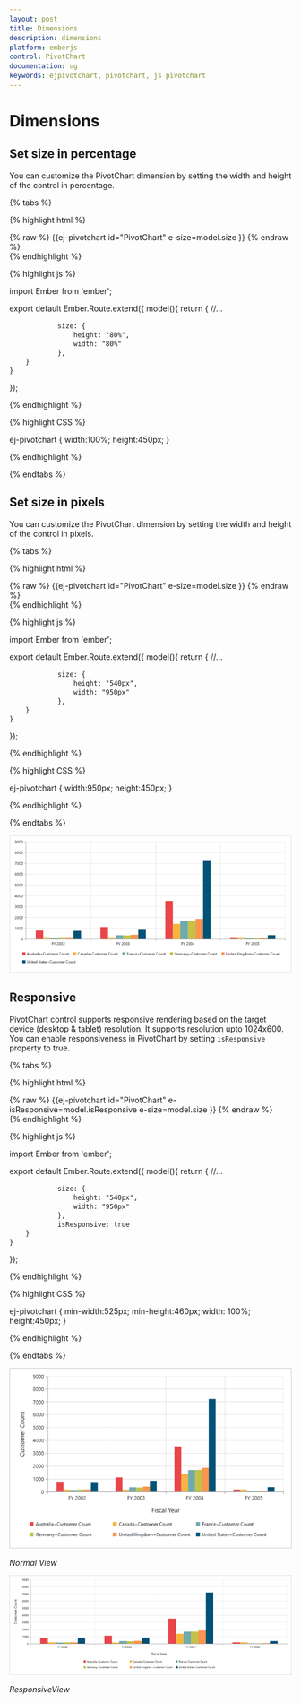 ```yaml
---
layout: post
title: Dimensions
description: dimensions
platform: emberjs
control: PivotChart
documentation: ug
keywords: ejpivotchart, pivotchart, js pivotchart
---
```


# Dimensions

## Set size in percentage

You can customize the PivotChart dimension by setting the width and height of the control in percentage.

{% tabs %}

{% highlight html %}
	<div class="e-control">
	{% raw %}
	{{ej-pivotchart id="PivotChart" e-size=model.size }}
	{% endraw %}
	</div>
{% endhighlight %}

{% highlight js %}

import Ember from 'ember';

export default Ember.Route.extend({
   model(){
    return {
                //...
                
                size: { 
                    height: "80%", 
                    width: "80%" 
                },
        }
    }
});

{% endhighlight %}

{% highlight CSS %}

ej-pivotchart {
    width:100%;
    height:450px;
}

{% endhighlight %}

{% endtabs %}

## Set size in pixels

You can customize the PivotChart dimension by setting the width and height of the control in pixels.

{% tabs %}

{% highlight html %}
	<div class="e-control">
	{% raw %}
	{{ej-pivotchart id="PivotChart" e-size=model.size }}
	{% endraw %}
	</div>
{% endhighlight %}

{% highlight js %}

import Ember from 'ember';

export default Ember.Route.extend({
   model(){
    return {
                //...
                
                size: { 
                    height: "540px", 
                    width: "950px" 
                },
        }
    }
});

{% endhighlight %}

{% highlight CSS %}

ej-pivotchart {
    width:950px;
    height:450px;
}

{% endhighlight %}

{% endtabs %}
 
![](Dimensions_images/Dimensions.png) 

## Responsive

PivotChart control supports responsive rendering based on the target device (desktop & tablet) resolution. It supports resolution upto 1024x600. You can enable responsiveness in PivotChart by setting `isResponsive` property to true.


{% tabs %}

{% highlight html %}
	<div class="e-control">
	{% raw %}
	{{ej-pivotchart id="PivotChart" e-isResponsive=model.isResponsive e-size=model.size }}
	{% endraw %}
	</div>
{% endhighlight %}

{% highlight js %}

import Ember from 'ember';

export default Ember.Route.extend({
   model(){
    return {
                //...
                
                size: { 
                    height: "540px", 
                    width: "950px" 
                },
                isResponsive: true
        }
    }
});

{% endhighlight %}

{% highlight CSS %}

ej-pivotchart {
    min-width:525px;
    min-height:460px;
    width: 100%;
    height:450px;
}

{% endhighlight %}

{% endtabs %}

![](Dimensions_images/NormalView.png)

_Normal View_

![](Dimensions_images/ResponsiveView.png)

_ResponsiveView_

